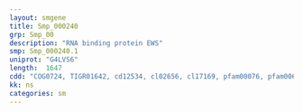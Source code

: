 ```yaml
---
layout: smgene
title: Smp_000240
grp: Smp_00
description: "RNA binding protein EWS"
smp: Smp_000240.1
uniprot: "G4LVS6"
length:  1647
cdd: "COG0724, TIGR01642, cd12534, cl02656, cl17169, pfam00076, pfam00641, pfam09606, pfam14259, smart00360, smart00547"
kk: ns
categories: sm
---
```

